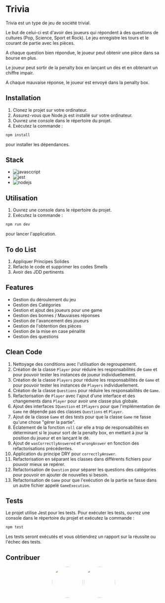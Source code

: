 # Trivia

Trivia est un type de jeu de société trivial.

Le but de celui-ci est d'avoir des joueurs qui répondent à des questions de cultures (Pop, Science, Sport et Rock). Le jeu enregistre les tours et le courant de partie avec les pièces.

A chaque question bien répondue, le joueur peut obtenir une pièce dans sa bourse en plus.

Le joueur peut sortir de la penalty box en lançant un dès et en obtenant un chiffre impair.

A chaque mauvaise réponse, le joueur est envoyé dans la penalty box.

## Installation

1. Clonez le projet sur votre ordinateur.
2. Assurez-vous que Node.js est installé sur votre ordinateur.
3. Ouvrez une console dans le répertoire du projet.
4. Exécutez la commande :

```sh
npm install
```

pour installer les dépendances.

## Stack

-  ![javasccript](https://img.shields.io/badge/JavaScript-ES6+-yellow?style=for-the-badge&logo=javascript)
-  ![jest](https://img.shields.io/badge/Jest-24.9.0-yellowgreen?style=for-the-badge&logo=jest)
-  ![nodejs](https://img.shields.io/badge/Node.js-v14.17.5-green?style=for-the-badge&logo=node.js)

## Utilisation

1. Ouvrez une console dans le répertoire du projet.
2. Exécutez la commande :

```sh
npm run dev
```

pour lancer l'application.

## To do List

1. Appliquer Principes Solides
2. Refacto le code et supprimer les codes Smells
3. Avoir des JDD pertinents

## Features

- Gestion du déroulement du jeu
- Gestion des Catégories
- Gestion et ajout des joueurs pour une game
- Gestion des bonnes / Mauvaises réponses
- Gestion de l'avancement des joueurs
- Gestion de l'obtention des pièces 
- Gestion de la mise en case pénalité
- Gestion des questions

## Clean Code

1. Nettoyage des conditions avec l'utilisation de regroupement.
2. Création de la classe `Player` pour réduire les responsabilités de `Game` et pour pouvoir tester les instances de joueur individuellement.
3. Création de la classe `Players` pour réduire les responsabilités de `Game` et pour pouvoir tester les instances de `Players` individuellement.
4. Création de la classe `Questions` pour réduire les responsabilités de `Game`.
5. Refactorisation de `Player` avec l'ajout d'une interface et des changements dans `Player` pour avoir une classe plus globale.
6. Ajout des interfaces `IQuestion` et `IPlayers` pour que l'implémentation de `Game` ne dépende pas des classes `Questions` et `Player`.
7. Ajout de la classe `Game` et des tests pour que la classe `Game` ne fasse qu'une chose "gérer la partie".
8. Éclatement de la fonction `roll` car elle a trop de responsabilités en déterminant si le joueur sort de la penalty box, en mettant à jour la position du joueur et en lançant le dé.
9. Ajout de `wasCorrectlyAnswered` et `wrongAnswer` en fonction des refactorisations précédentes.
10.   Application du principe DRY pour `correctlyAnswer`.
11.   Refactorisation en séparant les classes dans différents fichiers pour pouvoir mieux se repérer.
12.   Refactorisation de `Question` pour séparer les questions des catégories pour pouvoir en ajouter de nouvelles si besoin.
13.   Refactorisation de `Game` pour que l'exécution de la partie se fasse dans un autre fichier appelé `GameExecution`.

## Tests

Le projet utilise Jest pour les tests. Pour exécuter les tests, ouvrez une console dans le répertoire du projet et exécutez la commande :

```sh
npm test
```

Les tests seront exécutés et vous obtiendrez un rapport sur la réussite ou l'échec des tests.

## Contribuer

<div align=center>

<img src="https://github.com/Luffysonic.png" width="100" style="border-radius: 50%">
<img src="https://github.com/Gabou33140.png" width="100" style="border-radius: 50%">

</div>
